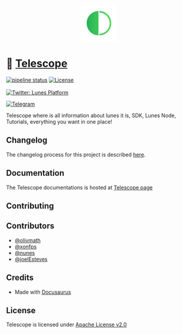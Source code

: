 
<p align="center">
  <a href="https://lunes.io">
    <img alt="Lunes" src="static/img/lunes.png" width="100" />
  </a>
</p>

# 🔭 [Telescope](https://blockchain.lunes.io/telescope/)


[![pipeline status](https://git.lunes.io/blockchain/telescope/badges/main/pipeline.svg)](https://git.lunes.io/blockchain/telescope/-/commits/main)
[![License](https://img.shields.io/badge/License-Apache_2.0-blue.svg)](LICENSE)
<br><br>
  <a href="https://twitter.com/LunesPlatform" target="_blank">
    <img alt="Twitter: Lunes Platform" src="https://badgen.net/twitter/follow/lunesplatform?icon=twitter&label=follow @LunesPlatform" />
  </a>

  <a href="https://t.me/LunesPlatformPT" target="_blank">
    <img alt="Telegram" src="https://badgen.net/badge/icon/Lunes%20Platform?icon=telegram&label=Telegram"/>
  </a>



Telescope where is all information about lunes it is, SDK, Lunes Node, Tutorials, everything you want in one place! 
## Changelog

The changelog process for this project is described [here](CHANGELOG.md).

## Documentation
The Telescope documentations is hosted at [Telescope page](https://blockchain.lunes.io/telescope/)
## Contributing

## Contributors

* [@olivmath](https://git.lunes.io/olivmath)
* [@xonfps](https://git.lunes.io/xonfps)
* [@nunes](https://git.lunes.io/nunes)
* [@joelEsteves](https://git.lunes.io/joelEsteves)

## Credits

- Made with [Docusaurus](https://docusaurus.io/)

## License
Telescope is licensed under [Apache License v2.0](LICENSE)

